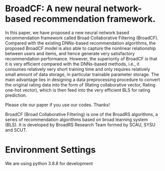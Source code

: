 # BroadCF: A new neural network-based recommendation framework.

In this paper, we have proposed a new neural network based recommendation framework called Broad Collaborative Filtering (BroadCF). Compared with the existing DNNs-based recommendation algorithms, the proposed BroadCF model is also able to capture the nonlinear relationship between users and items, and hence generate very satisfactory recommendation performance. However, the superiority of BroadCF is that it is very efficient compared with the DNNs-based methods, i.e., it consumes relatively very short training time and only requires relatively small amount of data storage, in particular trainable parameter storage. The main advantage lies in designing a data preprocessing procedure to convert the original rating data into the form of (Rating collaborative vector, Rating one-hot vector), which is then feed into the very efficient BLS for rating prediction.

Please cite our paper if you use our codes. Thanks! 

BroadCF (Broad Collaborative Filtering) is one of the BroadRS algorithms, a series of recommendation algorithms based on broad learning system (BLS). It is developed by BroadRS Research Team formed by SCAU, SYSU and SCUT.

# Environment Settings
We are using python 3.8.8 for development
